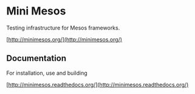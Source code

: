 # Mini Mesos

Testing infrastructure for Mesos frameworks. 

[http://minimesos.org/](http://minimesos.org/)

## Documentation

For installation, use and building

[http://minimesos.readthedocs.org/](http://minimesos.readthedocs.org/)

